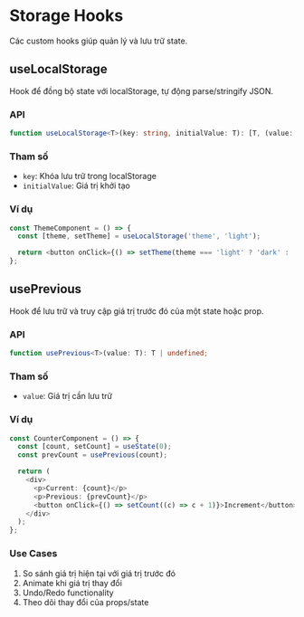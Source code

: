# Storage Hooks

Các custom hooks giúp quản lý và lưu trữ state.

## useLocalStorage

Hook để đồng bộ state với localStorage, tự động parse/stringify JSON.

### API

```typescript
function useLocalStorage<T>(key: string, initialValue: T): [T, (value: T | ((val: T) => T)) => void];
```

### Tham số

- `key`: Khóa lưu trữ trong localStorage
- `initialValue`: Giá trị khởi tạo

### Ví dụ

```typescript
const ThemeComponent = () => {
  const [theme, setTheme] = useLocalStorage('theme', 'light');

  return <button onClick={() => setTheme(theme === 'light' ? 'dark' : 'light')}>Toggle theme: {theme}</button>;
};
```

## usePrevious

Hook để lưu trữ và truy cập giá trị trước đó của một state hoặc prop.

### API

```typescript
function usePrevious<T>(value: T): T | undefined;
```

### Tham số

- `value`: Giá trị cần lưu trữ

### Ví dụ

```typescript
const CounterComponent = () => {
  const [count, setCount] = useState(0);
  const prevCount = usePrevious(count);

  return (
    <div>
      <p>Current: {count}</p>
      <p>Previous: {prevCount}</p>
      <button onClick={() => setCount((c) => c + 1)}>Increment</button>
    </div>
  );
};
```

### Use Cases

1. So sánh giá trị hiện tại với giá trị trước đó
2. Animate khi giá trị thay đổi
3. Undo/Redo functionality
4. Theo dõi thay đổi của props/state
